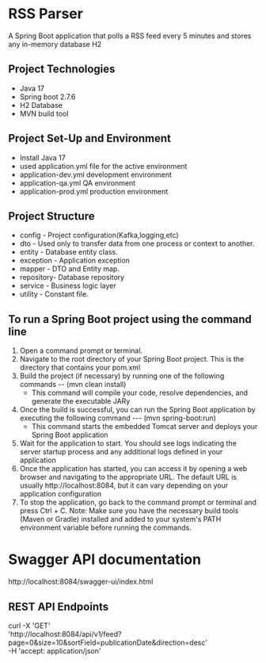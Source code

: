 # RSS Parser
A Spring Boot application that polls a RSS feed every 5 minutes and stores any in-memory database H2

## Project Technologies
   - Java 17
   - Spring boot 2.7.6
   - H2 Database
   - MVN build tool
## Project Set-Up and Environment
   - Install Java 17 
   - used application.yml file for the active environment
   - application-dev.yml development environment
   - application-qa.yml QA environment
   - application-prod.yml production environment

## Project Structure 
   - config    - Project configuration(Kafka,logging,etc)
   - dto       - Used only to transfer data from one process or context to another.
   - entity    - Database entity class.
   - exception - Application exception
   - mapper    - DTO and Entity map.
   - repository- Database repository
   - service   - Business logic layer
   - utility   - Constant file.
## To run a Spring Boot project using the command line 
  1. Open a command prompt or terminal.
  2. Navigate to the root directory of your Spring Boot project. This is the directory that contains your pom.xml 
  3. Build the project (if necessary) by running one of the following commands 
      -- (mvn clean install)
      * This command will compile your code, resolve dependencies, and generate the executable JARy
   4. Once the build is successful, you can run the Spring Boot application by executing the following command
      --- (mvn spring-boot:run)
      * This command starts the embedded Tomcat server and deploys your Spring Boot application
   5. Wait for the application to start. You should see logs indicating the server startup process and any additional logs defined in your application
   6. Once the application has started, you can access it by opening a web browser and navigating to the appropriate URL. The default URL is usually http://localhost:8084, 
      but it can vary depending on your application configuration
   7. To stop the application, go back to the command prompt or terminal and press Ctrl + C.
Note: Make sure you have the necessary build tools (Maven or Gradle) installed and added to your system's PATH environment variable before running the commands.

# Swagger API documentation
http://localhost:8084/swagger-ui/index.html

## REST API Endpoints
curl -X 'GET' \
  'http://localhost:8084/api/v1/feed?page=0&size=10&sortField=publicationDate&direction=desc' \
  -H 'accept: application/json'
